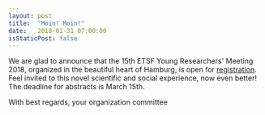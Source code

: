```yaml
---
layout: post
title:  "Moin! Moin!"
date:   2018-01-31 07:00:00
isStaticPost: false
---
```


We are glad to announce that the 15th ETSF Young Researchers' Meeting 2018, organized in the beautiful heart of Hamburg, is open for [registration](http://yrm2018.github.io).
Feel invited to this novel scientific and social experience, now even better!
The deadline for abstracts is March 15th.

With best regards,
your organization committee
